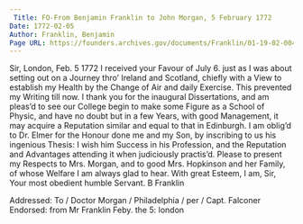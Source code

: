 ```yaml
---
 Title: FO-From Benjamin Franklin to John Morgan, 5 February 1772
Date: 1772-02-05
Author: Franklin, Benjamin
Page URL: https://founders.archives.gov/documents/Franklin/01-19-02-0041
---
```


Sir,
London, Feb. 5 1772
I received your Favour of July 6. just as I was about setting out on a Journey thro’ Ireland and Scotland, chiefly with a View to establish my Health by the Change of Air and daily Exercise. This prevented my Writing till now. I thank you for the inaugural Dissertations, and am pleas’d to see our College begin to make some Figure as a School of Physic, and have no doubt but in a few Years, with good Management, it may acquire a Reputation similar and equal to that in Edinburgh. I am oblig’d to Dr. Elmer for the Honour done me and my Son, by inscribing to us his ingenious Thesis: I wish him Success in his Profession, and the Reputation and Advantages attending it when judiciously practis’d.
Please to present my Respects to Mrs. Morgan, and to good Mrs. Hopkinson and her Family, of whose Welfare I am always glad to hear. With great Esteem, I am, Sir, Your most obedient humble Servant.
B Franklin
 
Addressed: To / Doctor Morgan / Philadelphia / per / Capt. Falconer
Endorsed: from Mr Franklin Feby. the 5: london

